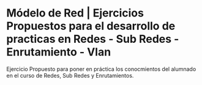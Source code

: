 # Módelo de Red | Ejercicios Propuestos para el desarrollo de practicas en Redes - Sub Redes - Enrutamiento - Vlan
Ejercicio Propuesto para poner en práctica los conocmientos del alumnado en el curso de Redes, Sub Redes y Enrutamientos.
